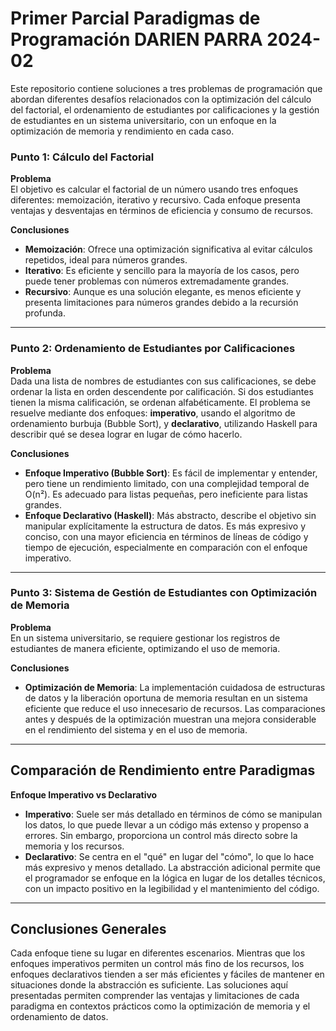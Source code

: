 # Primer Parcial Paradigmas de Programación DARIEN PARRA 2024-02

Este repositorio contiene soluciones a tres problemas de programación que abordan diferentes desafíos relacionados con la optimización del cálculo del factorial, el ordenamiento de estudiantes por calificaciones y la gestión de estudiantes en un sistema universitario, con un enfoque en la optimización de memoria y rendimiento en cada caso.

### Punto 1: Cálculo del Factorial

**Problema**  
El objetivo es calcular el factorial de un número usando tres enfoques diferentes: memoización, iterativo y recursivo. Cada enfoque presenta ventajas y desventajas en términos de eficiencia y consumo de recursos.

**Conclusiones**  
- **Memoización**: Ofrece una optimización significativa al evitar cálculos repetidos, ideal para números grandes.
- **Iterativo**: Es eficiente y sencillo para la mayoría de los casos, pero puede tener problemas con números extremadamente grandes.
- **Recursivo**: Aunque es una solución elegante, es menos eficiente y presenta limitaciones para números grandes debido a la recursión profunda.

---

### Punto 2: Ordenamiento de Estudiantes por Calificaciones

**Problema**  
Dada una lista de nombres de estudiantes con sus calificaciones, se debe ordenar la lista en orden descendente por calificación. Si dos estudiantes tienen la misma calificación, se ordenan alfabéticamente. El problema se resuelve mediante dos enfoques: **imperativo**, usando el algoritmo de ordenamiento burbuja (Bubble Sort), y **declarativo**, utilizando Haskell para describir qué se desea lograr en lugar de cómo hacerlo.

**Conclusiones**  
- **Enfoque Imperativo (Bubble Sort)**: Es fácil de implementar y entender, pero tiene un rendimiento limitado, con una complejidad temporal de O(n²). Es adecuado para listas pequeñas, pero ineficiente para listas grandes.
- **Enfoque Declarativo (Haskell)**: Más abstracto, describe el objetivo sin manipular explícitamente la estructura de datos. Es más expresivo y conciso, con una mayor eficiencia en términos de líneas de código y tiempo de ejecución, especialmente en comparación con el enfoque imperativo.

---

### Punto 3: Sistema de Gestión de Estudiantes con Optimización de Memoria

**Problema**  
En un sistema universitario, se requiere gestionar los registros de estudiantes de manera eficiente, optimizando el uso de memoria.

**Conclusiones**  

- **Optimización de Memoria**: La implementación cuidadosa de estructuras de datos y la liberación oportuna de memoria resultan en un sistema eficiente que reduce el uso innecesario de recursos. Las comparaciones antes y después de la optimización muestran una mejora considerable en el rendimiento del sistema y en el uso de memoria.

---

## Comparación de Rendimiento entre Paradigmas

**Enfoque Imperativo vs Declarativo**  
- **Imperativo**: Suele ser más detallado en términos de cómo se manipulan los datos, lo que puede llevar a un código más extenso y propenso a errores. Sin embargo, proporciona un control más directo sobre la memoria y los recursos.
- **Declarativo**: Se centra en el "qué" en lugar del "cómo", lo que lo hace más expresivo y menos detallado. La abstracción adicional permite que el programador se enfoque en la lógica en lugar de los detalles técnicos, con un impacto positivo en la legibilidad y el mantenimiento del código.

---

## Conclusiones Generales

Cada enfoque tiene su lugar en diferentes escenarios. Mientras que los enfoques imperativos permiten un control más fino de los recursos, los enfoques declarativos tienden a ser más eficientes y fáciles de mantener en situaciones donde la abstracción es suficiente. Las soluciones aquí presentadas permiten comprender las ventajas y limitaciones de cada paradigma en contextos prácticos como la optimización de memoria y el ordenamiento de datos.

